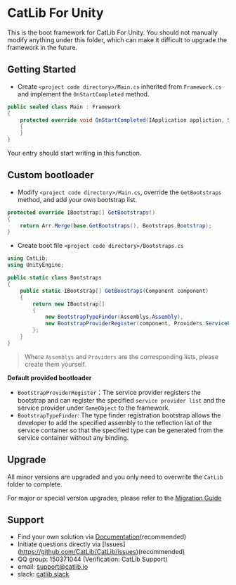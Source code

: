 
# CatLib For Unity

This is the boot framework for CatLib For Unity. You should not manually modify anything under this folder, which can make it difficult to upgrade the framework in the future.

## Getting Started

- Create `<project code directory>/Main.cs` inherited from `Framework.cs` and implement the `OnStartCompleted` method.

```csharp
public sealed class Main : Framework
{
    protected override void OnStartCompleted(IApplication appliction, StartCompletedEventArgs args)
    {
    }
}
```

Your entry should start writing in this function.

## Custom bootloader

- Modify `<project code directory>/Main.cs`, override the `GetBootstraps` method, and add your own bootstrap list.

```csharp
protected override IBootstrap[] GetBootstraps()
{
    return Arr.Merge(base.GetBootstraps(), Bootstraps.Bootstrap);
}
```

- Create boot file `<project code directory>/Bootstraps.cs`

```csharp
using CatLib;
using UnityEngine;
```

```csharp
public static class Bootstraps
{
    public static IBootstrap[] GetBoostraps(Component component)
    {
        return new IBootstrap[]
        {
            new BootstrapTypeFinder(Assemblys.Assembly),
            new BootstrapProviderRegister(component, Providers.ServiceProviders),
        };
    }
}
```

> Where `Assemblys` and `Providers` are the corresponding lists, please create them yourself.

**Default provided bootloader**

- `BootstrapProviderRegister`：The service provider registers the bootstrap and can register the specified `service provider list` and the service provider under `GameObject` to the framework.
- `BootstrapTypeFinder`: The type finder registration bootstrap allows the developer to add the specified assembly to the reflection list of the service container so that the specified type can be generated from the service container without any binding.

## Upgrade

All minor versions are upgraded and you only need to overwrite the `CatLib` folder to complete.

For major or special version upgrades, please refer to the [Migration Guide](https://catlib.io/v2/migration.html)

## Support

* Find your own solution via [Documentation](https://catlib.io)(recommended)
* Initiate questions directly via [Issues] (https://github.com/CatLib/CatLib/issues)(recommended)
* QQ group: 150371044 (Verification: CatLib Support)
* email: support@catlib.io
* slack: [catlib.slack](https://catlib.slack.com/messages/internals/)
